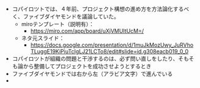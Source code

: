 
* コパイロツトでは、４年前、プロジェクト構想の進め方を方法論化するべく、ファイブダイヤモンドを議論していた。
	* miroテンプレート（説明有）：
		* https://miro.com/app/board/uXjVMUItUcM=/
	* ネタ元スライド：
		* https://docs.google.com/presentation/d/1muJkMozUwy_JuRVhoTLuggE19KiPiuTcIgLJ21LCTo8/edit#slide=id.g308eacb019_0_0
* コパイロツトが組織の問題と干渉するのは、必ず問い直しをしたり、そもそも論から整備してプロジェクトを成功させようとするとき
* ファイブダイヤモンドでは右から左（アラビア文字）で進んでいる
* 

